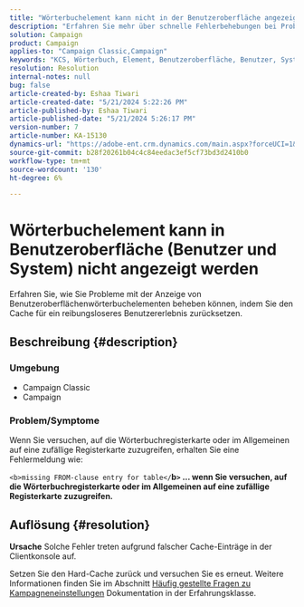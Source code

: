 ```yaml
---
title: "Wörterbuchelement kann nicht in der Benutzeroberfläche angezeigt werden (Benutzer und System)"
description: "Erfahren Sie mehr über schnelle Fehlerbehebungen bei Problemen mit der Anzeige von Benutzeroberflächenwörterbuchelementen."
solution: Campaign
product: Campaign
applies-to: "Campaign Classic,Campaign"
keywords: "KCS, Wörterbuch, Element, Benutzeroberfläche, Benutzer, System"
resolution: Resolution
internal-notes: null
bug: false
article-created-by: Eshaa Tiwari
article-created-date: "5/21/2024 5:22:26 PM"
article-published-by: Eshaa Tiwari
article-published-date: "5/21/2024 5:26:17 PM"
version-number: 7
article-number: KA-15130
dynamics-url: "https://adobe-ent.crm.dynamics.com/main.aspx?forceUCI=1&pagetype=entityrecord&etn=knowledgearticle&id=94aeecad-9617-ef11-9f8a-6045bd006793"
source-git-commit: b28f20261b04c4c84eedac3ef5cf73bd3d2410b0
workflow-type: tm+mt
source-wordcount: '130'
ht-degree: 6%

---
```


# Wörterbuchelement kann in Benutzeroberfläche (Benutzer und System) nicht angezeigt werden


Erfahren Sie, wie Sie Probleme mit der Anzeige von Benutzeroberflächenwörterbuchelementen beheben können, indem Sie den Cache für ein reibungsloseres Benutzererlebnis zurücksetzen.

## Beschreibung {#description}


### <b>Umgebung</b>

- Campaign Classic
- Campaign


### <b>Problem/Symptome</b>

Wenn Sie versuchen, auf die Wörterbuchregisterkarte oder im Allgemeinen auf eine zufällige Registerkarte zuzugreifen, erhalten Sie eine Fehlermeldung wie:

`<b>missing FROM-clause entry for table</`<b>b`>` ... wenn Sie versuchen, auf die Wörterbuchregisterkarte oder im Allgemeinen auf eine zufällige Registerkarte zuzugreifen.</b>


## Auflösung {#resolution}





<b>Ursache</b>
Solche Fehler treten aufgrund falscher Cache-Einträge in der Clientkonsole auf.



Setzen Sie den Hard-Cache zurück und versuchen Sie es erneut. Weitere Informationen finden Sie im Abschnitt [Häufig gestellte Fragen zu Kampagneneinstellungen](https://experienceleague.adobe.com/docs/campaign-classic/using/getting-started/starting-with-adobe-campaign/faq/faq-campaign-config.html?lang=en) Dokumentation in der Erfahrungsklasse.


<br> 